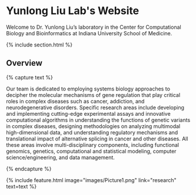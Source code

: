 ---
---

# Yunlong Liu Lab's Website

Welcome to Dr. Yunlong Liu’s laboratory in the Center for Computational Biology and Bioinformatics at Indiana University School of Medicine.

{% include section.html %}

## Overview

{% capture text %}

 Our team is dedicated to employing systems biology approaches to decipher the molecular mechanisms of gene regulation that play critical roles in complex diseases such as cancer, addiction, and neurodegenerative disorders. Specific research areas include developing and implementing cutting-edge experimental assays and innovative computational algorithms in understanding the functions of genetic variants in complex diseases, designing methodologies on analyzing multimodal high-dimensional data, and understanding regulatory mechanisms and translational impact of alternative splicing in cancer and other diseases. All these areas involve multi-disciplinary components, including functional genomics, genetics, computational and statistical modeling, computer science/engineering, and data management.

{% endcapture %}

{%
  include feature.html
  image="images/Picture1.png"
  link="research"
  text=text
%}